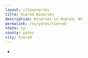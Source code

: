 ```yaml
---
layout: citywineries
title: Himrod Wineries
description: Wineries in Himrod, NY
permalink: /ny/yates/himrod/
state: ny
county: yates
city: himrod
---
```

-

